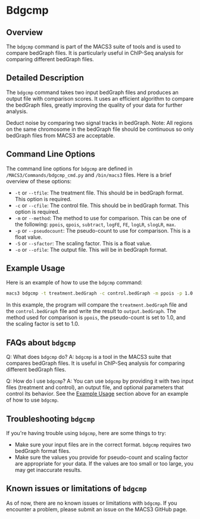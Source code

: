 # Bdgcmp

## Overview
The `bdgcmp` command is part of the MACS3 suite of tools and is used to compare bedGraph files. It is particularly useful in ChIP-Seq analysis for comparing different bedGraph files.

## Detailed Description

The `bdgcmp` command takes two input bedGraph files and produces an output file with comparison scores. It uses an efficient algorithm to compare the bedGraph files, greatly improving the quality of your data for further analysis.


Deduct noise by comparing two signal tracks in bedGraph. Note: All regions on the same chromosome in the bedGraph file should be continuous so only bedGraph files from MACS3 are acceptable.
## Command Line Options

The command line options for `bdgcmp` are defined in `/MACS3/Commands/bdgcmp_cmd.py` and `/bin/macs3` files. Here is a brief overview of these options:

- `-t` or `--tfile`: The treatment file. This should be in bedGraph format. This option is required.
- `-c` or `--cfile`: The control file. This should be in bedGraph format. This option is required.
- `-m` or `--method`: The method to use for comparison. This can be one of the following: `ppois`, `qpois`, `subtract`, `logFE`, `FE`, `logLR`, `slogLR`, `max`.
- `-p` or `--pseudocount`: The pseudo-count to use for comparison. This is a float value.
- `-S` or `--sfactor`: The scaling factor. This is a float value.
- `-o` or `--ofile`: The output file. This will be in bedGraph format.

## Example Usage

Here is an example of how to use the `bdgcmp` command:

```bash
macs3 bdgcmp -t treatment.bedGraph -c control.bedGraph -m ppois -p 1.0 -S 1.0 -o output.bedGraph
```

In this example, the program will compare the `treatment.bedGraph` file and the `control.bedGraph` file and write the result to `output.bedGraph`. The method used for comparison is `ppois`, the pseudo-count is set to 1.0, and the scaling factor is set to 1.0.

## FAQs about `bdgcmp`

Q: What does `bdgcmp` do?
A: `bdgcmp` is a tool in the MACS3 suite that compares bedGraph files. It is useful in ChIP-Seq analysis for comparing different bedGraph files.

Q: How do I use `bdgcmp`?
A: You can use `bdgcmp` by providing it with two input files (treatment and control), an output file, and optional parameters that control its behavior. See the [Example Usage](#example-usage) section above for an example of how to use `bdgcmp`.

## Troubleshooting `bdgcmp`

If you're having trouble using `bdgcmp`, here are some things to try:

- Make sure your input files are in the correct format. `bdgcmp` requires two bedGraph format files.
- Make sure the values you provide for pseudo-count and scaling factor are appropriate for your data. If the values are too small or too large, you may get inaccurate results.

## Known issues or limitations of `bdgcmp`

As of now, there are no known issues or limitations with `bdgcmp`. If you encounter a problem, please submit an issue on the MACS3 GitHub page.
